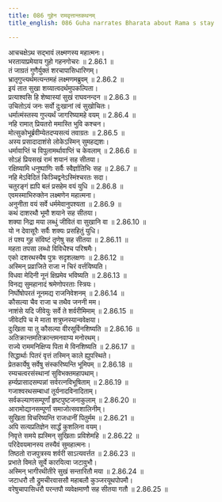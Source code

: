 ```yaml
---
title: 086 गुहेन रामवृत्तान्तकथनम्
title_english: 086 Guha narrates Bharata about Rama s stay

---
```

<div class="audioEmbed"  caption="श्रीराम-हरिसीताराममूर्ति-घनपाठिभ्यां वचनम्" src="https://archive.org/download/Ramayana-recitation-Sriram-harisItArAmamUrti-Ghanapaati-v2/Kanda_2/Kanda_2_AYK-086-Guhena_Rama_Vruththantha_Kathanam.mp3"></div>

आचचक्षेऽथ सद्भावं लक्ष्मणस्य महात्मनः।  
भरतायाप्रमेयाय गुहो गहनगोचरः ॥ 2.86.1 ॥   
तं जाग्रतं गुणैर्युक्तं शरचापासिधारिणम्।  
भ्रातृगुप्त्यर्थमत्यन्तमहं लक्ष्मणमब्रुवम् ॥ 2.86.2 ॥   
इयं तात सुखा शय्यात्वदर्थमुपकल्पिता।  
प्रत्याश्वसि हि शेष्वास्यां सुखं राघवनन्दन ॥ 2.86.3 ॥   
उचितोऽयं जनः सर्वो दुःखानां त्वं सुखोचितः।  
धर्मात्मंस्तस्य गुप्त्यर्थं जागरिष्यामहे वयम् ॥ 2.86.4 ॥   
नहि रामात् प्रियतरो ममास्ति भुवि कश्चन।  
मोत्सुकोभूर्ब्रवीम्येतदप्यसत्यं तवाग्रतः ॥ 2.86.5 ॥   
अस्य प्रसादादाशंसे लोकेऽस्मिन् सुमहद्यशः।  
धर्मावाप्तिं च विपुलामर्थावाप्तिं च केवलाम् ॥ 2.86.6 ॥   
सोऽहं प्रियसखं रामं शयानं सह सीतया।  
रक्षिष्यामि धनुष्पाणिः सर्वैः स्वैर्ज्ञातिभिः सह ॥ 2.86.7 ॥   
नहि मेऽविदितं किञ्चिद्वनेऽस्मिंश्चरतः सदा।  
चतुरङ्गं ह्यपि बलं प्रसहेम वयं युधि ॥ 2.86.8 ॥   
एवमस्माभिरुक्तेन लक्ष्मणेन महात्मना।  
अनुनीता वयं सर्वे धर्ममेवानुपश्यता ॥ 2.86.9 ॥   
कथं दाशरथौ भूमौ शयाने सह सीतया।  
शक्या निद्रा मया लब्धुं जीवितं वा सुखानि वा ॥ 2.86.10 ॥   
यो न देवासूरैः सर्वैः शक्यः प्रसहितुं युधि।  
तं पश्य गुह संविष्टं तृणेषु सह सीतया ॥ 2.86.11 ॥   
महता तपसा लब्धो विविधैश्च परिश्रमैः।  
एको दशरथस्यैष पुत्रः सदृशलक्षणः ॥ 2.86.12 ॥   
अस्मिन् प्रव्राजिते राजा न चिरं वर्त्तयिष्यति।  
विधवा मेदिनी नूनं क्षिप्रमेव भविष्यति ॥ 2.86.13 ॥   
विनद्य सुमहानादं श्रमेणोपरताः स्त्रियः।  
निर्घोषोपरतं नूनमद्य राजनिवेशनम् ॥ 2.86.14 ॥   
कौसल्या चैव राजा च तथैव जननी मम।  
नाशंसे यदि जीवेयुः सर्वे ते शर्वरीमिमाम् ॥ 2.86.15 ॥   
जीवेदपि च मे माता शत्रुघ्नस्यान्ववेक्षया।  
दुःखिता या तु कौसल्या वीरसूर्विनशिष्यति ॥ 2.86.16 ॥   
अतिक्रान्तमतिक्रान्तमनवाप्य मनोरथम्।  
राज्ये राममनिक्षिप्य पिता मे विनशिष्यति ॥ 2.86.17 ॥   
सिद्धार्थाः पितरं वृत्तं तस्मिन् काले ह्युपस्थिते।  
प्रेतकार्येषु सर्वेषु संस्करिष्यन्ति भूमिपम् ॥ 2.86.18 ॥   
रम्यचत्वरसंस्थानां सुविभक्तमहापथाम्।  
हर्म्यप्रासादसम्पन्नां सर्वरत्नविभूषिताम् ॥ 2.86.19 ॥   
गजाश्वरथसम्बाधां तूर्यनादविनादिताम्।  
सर्वकल्याणसम्पूर्णां हृष्टपुष्टजनाकुलाम् ॥ 2.86.20 ॥   
आरामोद्यानसम्पूर्णां समाजोत्सवशालिनीम्।  
सुखिता विचरिष्यन्ति राजधानीं पितुर्मम ॥ 2.86.21 ॥   
अपि सत्यप्रतिज्ञेन सार्द्धं कुशलिना वयम्।  
निवृत्ते समये ह्यस्मिन् सुखिताः प्रविशेमहि ॥ 2.86.22 ॥   
परिदेवयमानस्य तस्यैवं सुमहात्मनः।  
तिष्ठतो राजपुत्रस्य शर्वरी साऽत्यवर्त्तत ॥ 2.86.23 ॥   
प्रभाते विमले सूर्ये कारयित्वा जटावुभौ।  
अस्मिन् भागीरथीतीरे सुखं सन्तारितौ मया ॥ 2.86.24 ॥   
जटाधरौ तौ द्रुमचीरवाससौ महाबलौ कुञ्जरयूथपोपमौ।  
वरेषुचापासिधरौ परन्तपौ व्यवेक्षमाणौ सह सीतया गतौ ॥ 2.86.25 ॥   